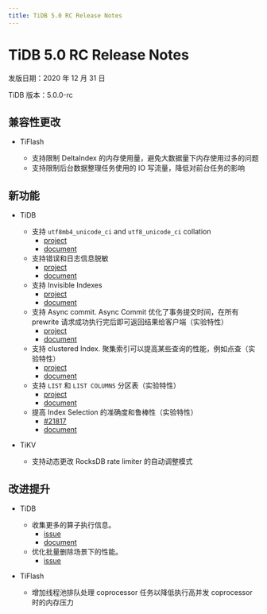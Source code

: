 ```yaml
---
title: TiDB 5.0 RC Release Notes
---
```


# TiDB 5.0 RC Release Notes

发版日期：2020 年 12 月 31 日

TiDB 版本：5.0.0-rc

## 兼容性更改

+ TiFlash

    - 支持限制 DeltaIndex 的内存使用量，避免大数据量下内存使用过多的问题
    - 支持限制后台数据整理任务使用的 IO 写流量，降低对前台任务的影响

## 新功能

+ TiDB

    - 支持 `utf8mb4_unicode_ci` and `utf8_unicode_ci` collation
        - [project](https://github.com/pingcap/tidb/issues/17596)
        - [document](https://docs.pingcap.com/tidb/dev/character-set-and-collation#new-framework-for-collations)
    - 支持错误和日志信息脱敏
        - [project](https://github.com/pingcap/tidb/issues/18566)
        - [document](https://github.com/pingcap/tidb/blob/master/errno/logredaction.md)
    - 支持 Invisible Indexes
        - [project](https://github.com/pingcap/tidb/issues/9246)
        - [document](https://github.com/pingcap/tidb/pull/15366)
    - 支持 Async commit. Async Commit 优化了事务提交时间，在所有 prewrite 请求成功执行完后即可返回结果给客户端（实验特性）
        - [project](https://github.com/tikv/tikv/projects/34)
        - [document](https://github.com/pingcap/docs-cn/pull/5181)
    - 支持 clustered Index. 聚集索引可以提高某些查询的性能，例如点查（实验特性）
        - [project](github.com/pingcap/tidb/projects/45)
        - [document](https://docs.pingcap.com/tidb/dev/clustered-indexes)
    - 支持 `LIST` 和 `LIST COLUMNS` 分区表（实验特性）
        - [project](https://github.com/pingcap/tidb/issues/20678)
        - [document](https://docs.pingcap.com/zh/tidb/dev/partitioned-table#list-%E5%88%86%E5%8C%BA)
    - 提高 Index Selection 的准确度和鲁棒性（实验特性）
        - [#21817](https://github.com/pingcap/tidb/pull/21817)
        - [document](https://github.com/pingcap/docs-cn/pull/5164)

+ TiKV

    - 支持动态更改 RocksDB rate limiter 的自动调整模式

## 改进提升

+ TiDB

    - 收集更多的算子执行信息。
        - [issue](https://github.com/pingcap/tidb/issues/18663)
        - [document](https://docs.pingcap.com/zh/tidb/stable/sql-statement-explain-analyze#explain-analyze)
    - 优化批量删除场景下的性能。
        - [issue](https://github.com/pingcap/tidb/issues/18028)

+ TiFlash

    - 增加线程池排队处理 coprocessor 任务以降低执行高并发 coprocessor 时的内存压力
